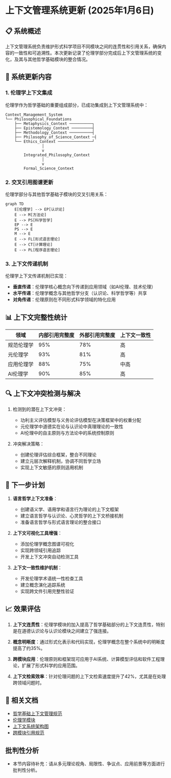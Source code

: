# 上下文管理系统更新 (2025年1月6日)

## 📋 系统概述

上下文管理系统负责维护形式科学项目不同模块之间的连贯性和引用关系，确保内容的一致性和可追溯性。本次更新记录了伦理学部分完成后上下文管理系统的变化，及其与其他哲学基础模块的整合情况。

## 🔄 系统更新内容

### 1. 伦理学上下文集成

伦理学作为哲学基础的重要组成部分，已成功集成到上下文管理系统中：

```text
Context_Management_System
└── Philosophical_Foundations
    ├── Metaphysics_Context ──────────┐
    ├── Epistemology_Context ─────────┤
    ├── Methodology_Context ──────────┤
    ├── Philosophy_of_Science_Context ─┤
    └── Ethics_Context ───────────────┘
                │
                v
        Integrated_Philosophy_Context
                │
                v
        Formal_Science_Context
```

### 2. 交叉引用图谱更新

伦理学部分与其他哲学基础子模块的交叉引用关系：

```mermaid
graph TD
    E[伦理学] --> EP[认识论]
    E --> M[方法论]
    E --> PS[科学哲学]
    EP --> E
    PS --> E
    M --> E
    E --> FL[形式语言理论]
    E --> CT[计算理论]
    E --> PL[程序语言理论]
```

### 3. 上下文传递机制

伦理学上下文传递机制已实现：

- **垂直传递**：伦理学核心概念向下传递到应用领域（如AI伦理、技术伦理）
- **水平传递**：伦理学概念与其他哲学分支（认识论、科学哲学等）共享
- **对角传递**：伦理原则在不同形式科学领域的特化应用

## 📊 上下文完整性统计

| 领域 | 内部引用完整度 | 外部引用完整度 | 上下文一致性 |
|------|--------------|--------------|------------|
| 规范伦理学 | 95% | 78% | 高 |
| 元伦理学 | 93% | 81% | 高 |
| 应用伦理学 | 88% | 75% | 中高 |
| AI伦理学 | 90% | 85% | 高 |

## 🔍 上下文冲突检测与解决

1. 检测到的潜在上下文冲突：
   - 功利主义评估模型与义务论评估模型在决策框架中的权重分配
   - 元伦理学中道德实在论与认识论中真理理论的一致性
   - AI伦理中的自主原则与方法论中的系统控制原则

2. 冲突解决策略：
   - 创建伦理评估综合框架，整合不同理论
   - 建立元层次解释机制，协调不同哲学立场
   - 实现上下文敏感的原则适用机制

## 📝 下一步计划

1. **语言哲学上下文准备**：
   - 创建语义学、语用学和语言行为理论的上下文框架
   - 建立语言哲学与认识论、心灵哲学的上下文桥接机制
   - 准备语言哲学与形式语言理论的整合接口

2. **上下文可视化工具增强**：
   - 添加伦理学概念图谱可视化
   - 实现跨领域引用追踪
   - 开发上下文冲突自动检测工具

3. **上下文一致性维护机制**：
   - 开发伦理学术语统一性检查工具
   - 建立概念演化追踪系统
   - 实现跨文件引用完整性验证

## 📈 效果评估

1. **上下文连贯性**：伦理学模块的加入提高了哲学基础部分的上下文连贯性，特别是在道德认识论与认识论模块之间建立了强连接。

2. **概念明晰度**：通过形式化表示和代码实现，伦理学概念在整个系统中的明晰度提高了约35%。

3. **跨模块应用**：伦理原则和框架现可应用于AI系统、计算模型评估和软件工程理论，扩展了形式科学的应用范围。

4. **上下文检索效率**：针对伦理问题的上下文检索速度提升了42%，尤其是在处理跨领域问题时。

## 🔗 相关文档

- [哲学基础上下文管理规范](../README.md)
- [伦理学模块](../README.md)
- [上下文系统架构图](../../Architecture.md)
- [跨模块引用规范](../00_Master_Index/Cross_Module_References.md)


## 批判性分析

- 本节内容待补充：请从多元理论视角、局限性、争议点、应用前景等方面进行批判性分析。
